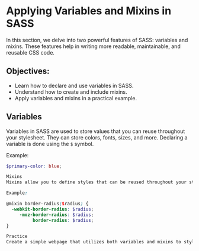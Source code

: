 # Applying Variables and Mixins in SASS

In this section, we delve into two powerful features of SASS: variables and mixins. These features help in writing more readable, maintainable, and reusable CSS code.

## Objectives:
- Learn how to declare and use variables in SASS.
- Understand how to create and include mixins.
- Apply variables and mixins in a practical example.

## Variables
Variables in SASS are used to store values that you can reuse throughout your stylesheet. They can store colors, fonts, sizes, and more. Declaring a variable is done using the `$` symbol.

Example:
```scss
$primary-color: blue;

Mixins
Mixins allow you to define styles that can be reused throughout your stylesheet. They can also take arguments, making them even more flexible.

Example:

@mixin border-radius($radius) {
  -webkit-border-radius: $radius;
     -moz-border-radius: $radius;
          border-radius: $radius;
}

Practice
Create a simple webpage that utilizes both variables and mixins to style elements. Use the provided index.html and style.scss as your starting point.

